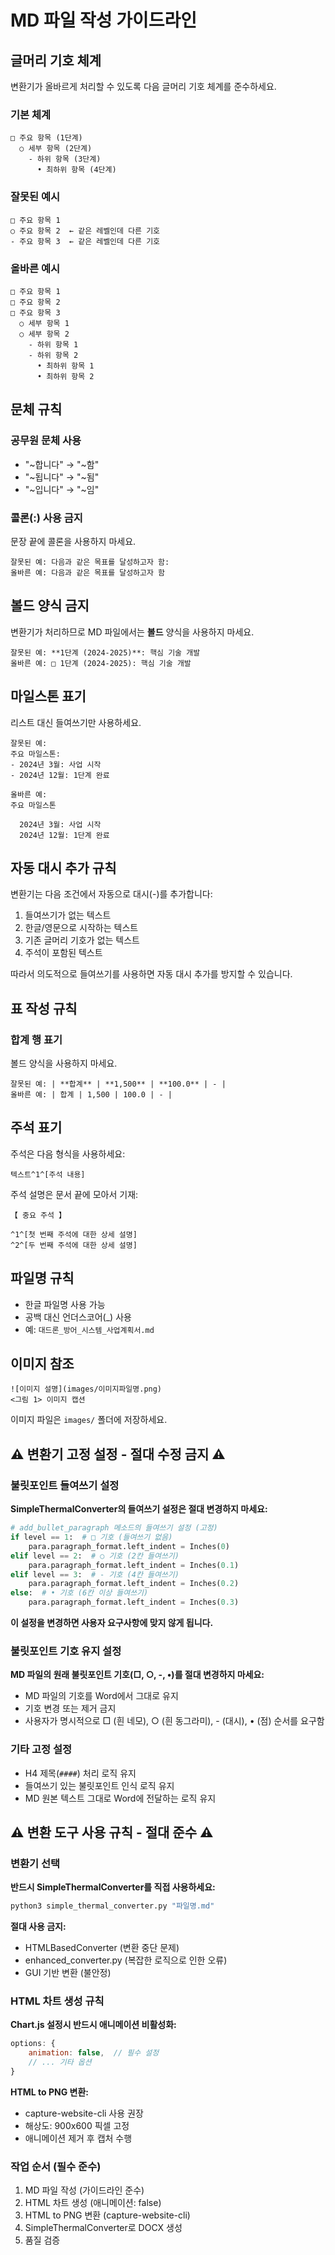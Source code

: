 # MD 파일 작성 가이드라인

## 글머리 기호 체계

변환기가 올바르게 처리할 수 있도록 다음 글머리 기호 체계를 준수하세요.

### 기본 체계
```
□ 주요 항목 (1단계)
  ○ 세부 항목 (2단계) 
    - 하위 항목 (3단계)
      • 최하위 항목 (4단계)
```

### 잘못된 예시
```
□ 주요 항목 1
○ 주요 항목 2  ← 같은 레벨인데 다른 기호
- 주요 항목 3  ← 같은 레벨인데 다른 기호
```

### 올바른 예시
```
□ 주요 항목 1
□ 주요 항목 2
□ 주요 항목 3
  ○ 세부 항목 1
  ○ 세부 항목 2
    - 하위 항목 1
    - 하위 항목 2
      • 최하위 항목 1
      • 최하위 항목 2
```

## 문체 규칙

### 공무원 문체 사용
- "~합니다" → "~함"
- "~됩니다" → "~됨" 
- "~입니다" → "~임"

### 콜론(:) 사용 금지
문장 끝에 콜론을 사용하지 마세요.

```
잘못된 예: 다음과 같은 목표를 달성하고자 함:
올바른 예: 다음과 같은 목표를 달성하고자 함
```

## 볼드 양식 금지

변환기가 처리하므로 MD 파일에서는 **볼드** 양식을 사용하지 마세요.

```
잘못된 예: **1단계 (2024-2025)**: 핵심 기술 개발
올바른 예: □ 1단계 (2024-2025): 핵심 기술 개발
```

## 마일스톤 표기

리스트 대신 들여쓰기만 사용하세요.

```
잘못된 예:
주요 마일스톤:
- 2024년 3월: 사업 시작
- 2024년 12월: 1단계 완료

올바른 예:
주요 마일스톤

  2024년 3월: 사업 시작
  2024년 12월: 1단계 완료
```

## 자동 대시 추가 규칙

변환기는 다음 조건에서 자동으로 대시(-)를 추가합니다:

1. 들여쓰기가 없는 텍스트
2. 한글/영문으로 시작하는 텍스트
3. 기존 글머리 기호가 없는 텍스트
4. 주석이 포함된 텍스트

따라서 의도적으로 들여쓰기를 사용하면 자동 대시 추가를 방지할 수 있습니다.

## 표 작성 규칙

### 합계 행 표기
볼드 양식을 사용하지 마세요.

```
잘못된 예: | **합계** | **1,500** | **100.0** | - |
올바른 예: | 합계 | 1,500 | 100.0 | - |
```

## 주석 표기

주석은 다음 형식을 사용하세요:

```
텍스트^1^[주석 내용]
```

주석 설명은 문서 끝에 모아서 기재:

```
【 중요 주석 】

^1^[첫 번째 주석에 대한 상세 설명]
^2^[두 번째 주석에 대한 상세 설명]
```

## 파일명 규칙

- 한글 파일명 사용 가능
- 공백 대신 언더스코어(_) 사용
- 예: `대드론_방어_시스템_사업계획서.md`

## 이미지 참조

```
![이미지 설명](images/이미지파일명.png)
<그림 1> 이미지 캡션
```

이미지 파일은 `images/` 폴더에 저장하세요.

## ⚠️ 변환기 고정 설정 - 절대 수정 금지 ⚠️

### 불릿포인트 들여쓰기 설정

**SimpleThermalConverter의 들여쓰기 설정은 절대 변경하지 마세요:**

```python
# add_bullet_paragraph 메소드의 들여쓰기 설정 (고정)
if level == 1:  # □ 기호 (들여쓰기 없음)
    para.paragraph_format.left_indent = Inches(0)
elif level == 2:  # ○ 기호 (2칸 들여쓰기)
    para.paragraph_format.left_indent = Inches(0.1)
elif level == 3:  # - 기호 (4칸 들여쓰기)
    para.paragraph_format.left_indent = Inches(0.2)
else:  # • 기호 (6칸 이상 들여쓰기)
    para.paragraph_format.left_indent = Inches(0.3)
```

**이 설정을 변경하면 사용자 요구사항에 맞지 않게 됩니다.**

### 불릿포인트 기호 유지 설정

**MD 파일의 원래 불릿포인트 기호(□, ○, -, •)를 절대 변경하지 마세요:**

- MD 파일의 기호를 Word에서 그대로 유지
- 기호 변경 또는 제거 금지
- 사용자가 명시적으로 □ (흰 네모), ○ (흰 동그라미), - (대시), • (점) 순서를 요구함

### 기타 고정 설정

- H4 제목(`####`) 처리 로직 유지
- 들여쓰기 있는 불릿포인트 인식 로직 유지
- MD 원본 텍스트 그대로 Word에 전달하는 로직 유지

## ⚠️ 변환 도구 사용 규칙 - 절대 준수 ⚠️

### 변환기 선택
**반드시 SimpleThermalConverter를 직접 사용하세요:**
```bash
python3 simple_thermal_converter.py "파일명.md"
```

**절대 사용 금지:**
- HTMLBasedConverter (변환 중단 문제)
- enhanced_converter.py (복잡한 로직으로 인한 오류)
- GUI 기반 변환 (불안정)

### HTML 차트 생성 규칙

**Chart.js 설정시 반드시 애니메이션 비활성화:**
```javascript
options: {
    animation: false,  // 필수 설정
    // ... 기타 옵션
}
```

**HTML to PNG 변환:**
- capture-website-cli 사용 권장
- 해상도: 900x600 픽셀 고정
- 애니메이션 제거 후 캡처 수행

### 작업 순서 (필수 준수)
1. MD 파일 작성 (가이드라인 준수)
2. HTML 차트 생성 (애니메이션: false)
3. HTML to PNG 변환 (capture-website-cli)
4. SimpleThermalConverter로 DOCX 생성
5. 품질 검증